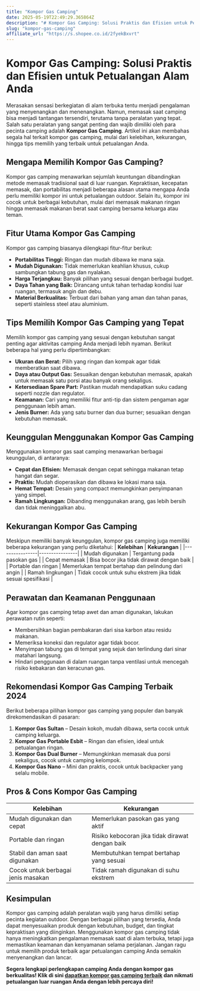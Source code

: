 ```yaml
---
title: "Kompor Gas Camping"
date: 2025-05-19T22:49:29.365864Z
description: "# Kompor Gas Camping: Solusi Praktis dan Efisien untuk Petualangan Alam Anda..."
slug: "kompor-gas-camping"
affiliate_url: "https://s.shopee.co.id/2fyekBxvrt"
---
```

# Kompor Gas Camping: Solusi Praktis dan Efisien untuk Petualangan Alam Anda

Merasakan sensasi berkegiatan di alam terbuka tentu menjadi pengalaman yang menyenangkan dan menenangkan. Namun, memasak saat camping bisa menjadi tantangan tersendiri, terutama tanpa peralatan yang tepat. Salah satu peralatan yang sangat penting dan wajib dimiliki oleh para pecinta camping adalah **Kompor Gas Camping**. Artikel ini akan membahas segala hal terkait kompor gas camping, mulai dari kelebihan, kekurangan, hingga tips memilih yang terbaik untuk petualangan Anda.

## Mengapa Memilih Kompor Gas Camping?

Kompor gas camping menawarkan sejumlah keuntungan dibandingkan metode memasak tradisional saat di luar ruangan. Kepraktisan, kecepatan memasak, dan portabilitas menjadi beberapa alasan utama mengapa Anda perlu memiliki kompor ini untuk petualangan outdoor. Selain itu, kompor ini cocok untuk berbagai kebutuhan, mulai dari memasak makanan ringan hingga memasak makanan berat saat camping bersama keluarga atau teman.

## Fitur Utama Kompor Gas Camping

Kompor gas camping biasanya dilengkapi fitur-fitur berikut:
- **Portabilitas Tinggi:** Ringan dan mudah dibawa ke mana saja.
- **Mudah Digunakan:** Tidak memerlukan keahlian khusus, cukup sambungkan tabung gas dan nyalakan.
- **Harga Terjangkau:** Banyak pilihan yang sesuai dengan berbagai budget.
- **Daya Tahan yang Baik:** Dirancang untuk tahan terhadap kondisi luar ruangan, termasuk angin dan debu.
- **Material Berkualitas:** Terbuat dari bahan yang aman dan tahan panas, seperti stainless steel atau aluminium.

## Tips Memilih Kompor Gas Camping yang Tepat

Memilih kompor gas camping yang sesuai dengan kebutuhan sangat penting agar aktivitas camping Anda menjadi lebih nyaman. Berikut beberapa hal yang perlu dipertimbangkan:

- **Ukuran dan Berat:** Pilih yang ringan dan kompak agar tidak memberatkan saat dibawa.
- **Daya atau Output Gas:** Sesuaikan dengan kebutuhan memasak, apakah untuk memasak satu porsi atau banyak orang sekaligus.
- **Ketersediaan Spare Part:** Pastikan mudah mendapatkan suku cadang seperti nozzle dan regulator.
- **Keamanan:** Cari yang memiliki fitur anti-tip dan sistem pengaman agar penggunaan lebih aman.
- **Jenis Burner:** Ada yang satu burner dan dua burner; sesuaikan dengan kebutuhan memasak.

## Keunggulan Menggunakan Kompor Gas Camping

Menggunakan kompor gas saat camping menawarkan berbagai keunggulan, di antaranya:
- **Cepat dan Efisien:** Memasak dengan cepat sehingga makanan tetap hangat dan segar.
- **Praktis:** Mudah dioperasikan dan dibawa ke lokasi mana saja.
- **Hemat Tempat:** Desain yang compact memungkinkan penyimpanan yang simpel.
- **Ramah Lingkungan:** Dibanding menggunakan arang, gas lebih bersih dan tidak meninggalkan abu.

## Kekurangan Kompor Gas Camping

Meskipun memiliki banyak keunggulan, kompor gas camping juga memiliki beberapa kekurangan yang perlu diketahui:
| **Kelebihan** | **Kekurangan** |
|----------------|----------------|
| Mudah digunakan | Tergantung pada pasokan gas |
| Cepat memasak | Bisa bocor jika tidak dirawat dengan baik |
| Portable dan ringan | Memerlukan tempat bertahap dan pelindung dari angin |
| Ramah lingkungan | Tidak cocok untuk suhu ekstrem jika tidak sesuai spesifikasi |

## Perawatan dan Keamanan Penggunaan

Agar kompor gas camping tetap awet dan aman digunakan, lakukan perawatan rutin seperti:
- Membersihkan bagian pembakaran dari sisa karbon atau residu makanan.
- Memeriksa koneksi dan regulator agar tidak bocor.
- Menyimpan tabung gas di tempat yang sejuk dan terlindung dari sinar matahari langsung.
- Hindari penggunaan di dalam ruangan tanpa ventilasi untuk mencegah risiko kebakaran dan keracunan gas.

## Rekomendasi Kompor Gas Camping Terbaik 2024

Berikut beberapa pilihan kompor gas camping yang populer dan banyak direkomendasikan di pasaran:

1. **Kompor Gas Sultan** – Desain kokoh, mudah dibawa, serta cocok untuk camping keluarga.
2. **Kompor Gas Portable Esbit** – Ringan dan efisien, ideal untuk petualangan ringan.
3. **Kompor Gas Dual Burner** – Memungkinkan memasak dua porsi sekaligus, cocok untuk camping kelompok.
4. **Kompor Gas Nano** – Mini dan praktis, cocok untuk backpacker yang selalu mobile.

## Pros & Cons Kompor Gas Camping

| **Kelebihan** | **Kekurangan** |
| -------------- | -------------- |
| Mudah digunakan dan cepat | Memerlukan pasokan gas yang aktif |
| Portable dan ringan | Risiko kebocoran jika tidak dirawat dengan baik |
| Stabil dan aman saat digunakan | Membutuhkan tempat bertahap yang sesuai |
| Cocok untuk berbagai jenis masakan | Tidak ramah digunakan di suhu ekstrem |

## Kesimpulan

Kompor gas camping adalah peralatan wajib yang harus dimiliki setiap pecinta kegiatan outdoor. Dengan berbagai pilihan yang tersedia, Anda dapat menyesuaikan produk dengan kebutuhan, budget, dan tingkat kepraktisan yang diinginkan. Menggunakan kompor gas camping tidak hanya meningkatkan pengalaman memasak saat di alam terbuka, tetapi juga memastikan keamanan dan kenyamanan selama perjalanan. Jangan ragu untuk memilih produk terbaik agar petualangan camping Anda semakin menyenangkan dan lancar.

**Segera lengkapi perlengkapan camping Anda dengan kompor gas berkualitas! Klik di sini [dapatkan kompor gas camping terbaik](https://s.shopee.co.id/2fyekBxvrt) dan nikmati petualangan luar ruangan Anda dengan lebih percaya diri!**